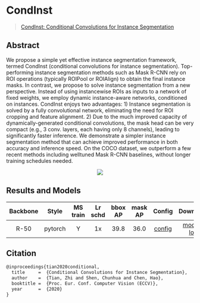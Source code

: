 # CondInst

> [CondInst: Conditional Convolutions for Instance
> Segmentation](https://arxiv.org/pdf/2003.05664.pdf)

<!-- [ALGORITHM] -->

## Abstract

We propose a simple yet effective instance segmentation framework, termed CondInst (conditional convolutions for instance segmentation). Top-performing instance segmentation methods such as Mask
R-CNN rely on ROI operations (typically ROIPool or ROIAlign) to
obtain the final instance masks. In contrast, we propose to solve instance segmentation from a new perspective. Instead of using instancewise ROIs as inputs to a network of fixed weights, we employ dynamic
instance-aware networks, conditioned on instances. CondInst enjoys two
advantages: 1) Instance segmentation is solved by a fully convolutional
network, eliminating the need for ROI cropping and feature alignment.
2\) Due to the much improved capacity of dynamically-generated conditional convolutions, the mask head can be very compact (e.g., 3 conv.
layers, each having only 8 channels), leading to significantly faster inference. We demonstrate a simpler instance segmentation method that can
achieve improved performance in both accuracy and inference speed. On
the COCO dataset, we outperform a few recent methods including welltuned Mask R-CNN baselines, without longer training schedules needed.

<div align=center>
<img src="https://user-images.githubusercontent.com/57584090/203303488-3dbc36da-09a6-4dc8-be9d-d9af27bd1234.png"/>
</div>

## Results and Models

| Backbone |  Style  | MS train | Lr schd | bbox AP | mask AP |                          Config                           |                                                                                                                                                                                                   Download                                                                                                                                                                                                   |
| :------: | :-----: | :------: | :-----: | :-----: | :-----: | :-------------------------------------------------------: | :----------------------------------------------------------------------------------------------------------------------------------------------------------------------------------------------------------------------------------------------------------------------------------------------------------------------------------------------------------------------------------------------------------: |
|   R-50   | pytorch |    Y     |   1x    |  39.8   |  36.0   | [config](./condinst_r50_fpn_ms-poly-90k_coco_instance.py) | [model](https://pub-ed9ed750ddcc469da251e2d1a2cea382.r2.dev/mmdetection/v3.0/condinst/condinst_r50_fpn_ms-poly-90k_coco_instance/condinst_r50_fpn_ms-poly-90k_coco_instance_20221129_125223-4c186406.pth) \| [log](https://pub-ed9ed750ddcc469da251e2d1a2cea382.r2.dev/mmdetection/v3.0/condinst/condinst_r50_fpn_ms-poly-90k_coco_instance/condinst_r50_fpn_ms-poly-90k_coco_instance_20221129_125223.json) |

## Citation

```latex
@inproceedings{tian2020conditional,
  title     =  {Conditional Convolutions for Instance Segmentation},
  author    =  {Tian, Zhi and Shen, Chunhua and Chen, Hao},
  booktitle =  {Proc. Eur. Conf. Computer Vision (ECCV)},
  year      =  {2020}
}
```
